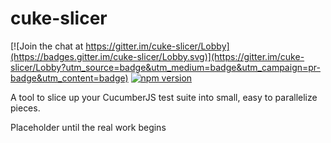 # cuke-slicer

[![Join the chat at https://gitter.im/cuke-slicer/Lobby](https://badges.gitter.im/cuke-slicer/Lobby.svg)](https://gitter.im/cuke-slicer/Lobby?utm_source=badge&utm_medium=badge&utm_campaign=pr-badge&utm_content=badge)
[![npm version](https://badge.fury.io/js/cuke-slicer.svg)](https://badge.fury.io/js/cuke-slicer)

A tool to slice up your CucumberJS test suite into small, easy to parallelize pieces.

Placeholder until the real work begins
